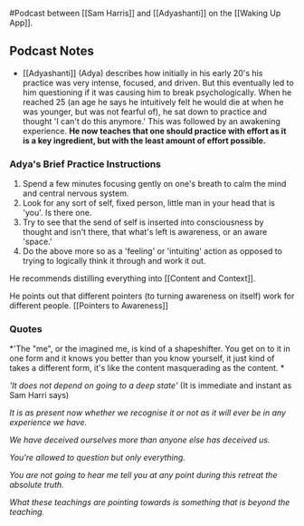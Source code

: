 #Podcast between [[Sam Harris]] and [[Adyashanti]] on the [[Waking Up App]].



## Podcast Notes
- [[Adyashanti]] (Adya) describes how initially in his early 20's his practice was very intense, focused, and driven. But this eventually led to him questioning if it was causing him to break psychologically. When he reached 25 (an age he says he intuitively felt he would die at when he was younger, but was not fearful of), he sat down to practice and thought 'I can't do this anymore.' This was followed by an awakening experience. **He now teaches that one should practice with effort as it is a key ingredient, but with the least amount of effort possible.**


### Adya's Brief Practice Instructions
1. Spend a few minutes focusing gently on one's breath to calm the mind and central nervous system.
2. Look for any sort of self, fixed person, little man in your head that is 'you'. Is there one. 
3. Try to see that the send of self is inserted into consciousness by thought and isn't there, that what's left is awareness, or an aware 'space.'
4. Do the above more so as a 'feeling' or 'intuiting' action as opposed to trying to logically think it through and work it out. 


He recommends distilling everything into [[Content and Context]].

He points out that different pointers (to turning awareness on itself) work for different people. [[Pointers to Awareness]]


### Quotes

*'The "me", or the imagined me, is kind of a shapeshifter. You get on to it in one form and it knows you better than you know yourself, it just kind of takes a  different form, it's like the content masquerading as the content. *


*'It does not depend on going to a deep state'* (It is immediate and instant as Sam Harri says)

*It is as present now whether we recognise  it or not as it will ever be in any experience we have.*


*We have deceived ourselves more than anyone else has deceived us.*

*You're allowed to question but only everything.*

*You are not going to hear me tell you at any point during this retreat the absolute truth.*

*What these teachings are pointing towards is something that is beyond the teaching.*

